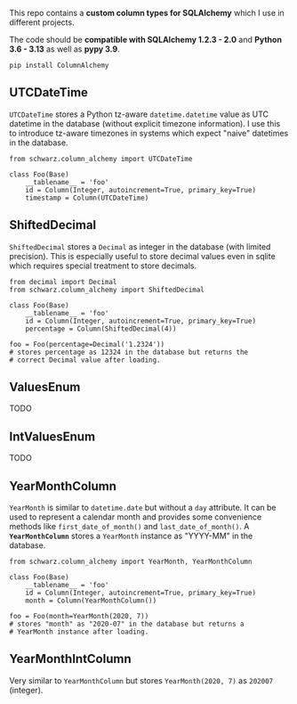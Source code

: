 
This repo contains a **custom column types for SQLAlchemy** which I use in different projects.

The code should be **compatible with SQLAlchemy 1.2.3 - 2.0** and **Python 3.6 - 3.13** as well as **pypy 3.9**.

    pip install ColumnAlchemy


UTCDateTime
-----------

`UTCDateTime` stores a Python tz-aware `datetime.datetime` value as UTC datetime in the database (without explicit timezone information). I use this to introduce tz-aware timezones in systems which expect "naive" datetimes in the database.

    from schwarz.column_alchemy import UTCDateTime

    class Foo(Base)
        __tablename__ = 'foo'
        id = Column(Integer, autoincrement=True, primary_key=True)
        timestamp = Column(UTCDateTime)


ShiftedDecimal
--------------

`ShiftedDecimal` stores a `Decimal` as integer in the database (with limited precision). This is especially useful to store decimal values even in sqlite which requires special treatment to store decimals.

    from decimal import Decimal
    from schwarz.column_alchemy import ShiftedDecimal

    class Foo(Base)
        __tablename__ = 'foo'
        id = Column(Integer, autoincrement=True, primary_key=True)
        percentage = Column(ShiftedDecimal(4))
    
    foo = Foo(percentage=Decimal('1.2324'))
    # stores percentage as 12324 in the database but returns the
    # correct Decimal value after loading.


ValuesEnum
-----------
TODO

IntValuesEnum
-------------
TODO


YearMonthColumn
---------------

`YearMonth` is similar to `datetime.date` but without a `day` attribute. It can be used to represent a calendar month and provides some convenience methods like `first_date_of_month()` and `last_date_of_month()`. A **`YearMonthColumn`** stores a `YearMonth` instance as "YYYY-MM" in the database.

    from schwarz.column_alchemy import YearMonth, YearMonthColumn

    class Foo(Base)
        __tablename__ = 'foo'
        id = Column(Integer, autoincrement=True, primary_key=True)
        month = Column(YearMonthColumn())

    foo = Foo(month=YearMonth(2020, 7))
    # stores "month" as "2020-07" in the database but returns a
    # YearMonth instance after loading.


YearMonthIntColumn
------------------

Very similar to `YearMonthColumn` but stores `YearMonth(2020, 7)` as `202007` (integer).

